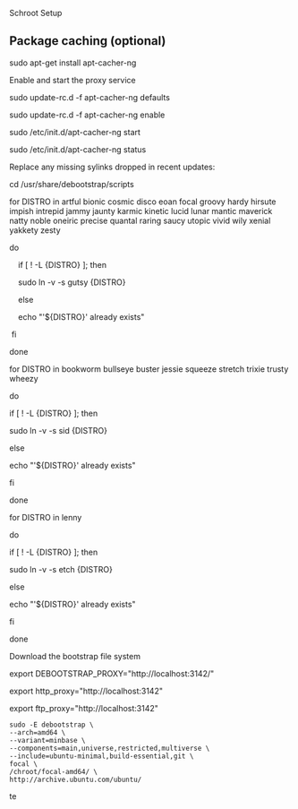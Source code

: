 Schroot Setup

## Package caching (optional)

sudo apt-get install apt-cacher-ng

Enable and start the proxy service

sudo update-rc.d -f apt-cacher-ng defaults

sudo update-rc.d -f apt-cacher-ng enable

sudo /etc/init.d/apt-cacher-ng start

sudo /etc/init.d/apt-cacher-ng status

Replace any missing sylinks dropped in recent updates:

cd /usr/share/debootstrap/scripts

for DISTRO in artful bionic cosmic disco eoan focal groovy hardy hirsute impish intrepid jammy jaunty karmic kinetic lucid lunar mantic maverick natty noble oneiric precise quantal raring saucy utopic vivid wily xenial yakkety zesty

do

    if [ ! -L {DISTRO} ]; then

    sudo ln -v -s gutsy {DISTRO}

    else

    echo "'${DISTRO}' already exists"

 fi

done

for DISTRO in bookworm bullseye buster jessie squeeze stretch trixie trusty wheezy

do

if [ ! -L {DISTRO} ]; then

sudo ln -v -s sid {DISTRO}

else

echo "'${DISTRO}' already exists"

fi

done

for DISTRO in lenny

do

if [ ! -L {DISTRO} ]; then

sudo ln -v -s etch {DISTRO}

else

echo "'${DISTRO}' already exists"

fi

done

Download the bootstrap file system



export DEBOOTSTRAP_PROXY="http://localhost:3142/"

export http_proxy="http://localhost:3142"

export ftp_proxy="http://localhost:3142"



```
sudo -E debootstrap \
--arch=amd64 \
--variant=minbase \
--components=main,universe,restricted,multiverse \
--include=ubuntu-minimal,build-essential,git \
focal \
/chroot/focal-amd64/ \
http://archive.ubuntu.com/ubuntu/
```



te




